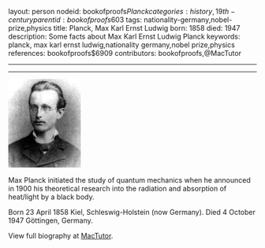 layout: person
nodeid: bookofproofs$Planck
categories: history,19th-century
parentid: bookofproofs$603
tags: nationality-germany,nobel-prize,physics
title: Planck, Max Karl Ernst Ludwig
born: 1858
died: 1947
description: Some facts about Max Karl Ernst Ludwig Planck
keywords: planck, max karl ernst ludwig,nationality germany,nobel prize,physics
references: bookofproofs$6909
contributors: bookofproofs,@MacTutor

---


---

![Planck.jpg](https://github.com/bookofproofs/bookofproofs.github.io/blob/main/_sources/_assets/images/portraits/Planck.jpg?raw=true)

Max Planck initiated the study of quantum mechanics when he announced in 1900 his theoretical research into the radiation and absorption of heat/light by a black body.

Born 23 April 1858 Kiel, Schleswig-Holstein (now Germany). Died 4 October 1947 Göttingen, Germany.


View full biography at [MacTutor](https://mathshistory.st-andrews.ac.uk/Biographies/Planck/).